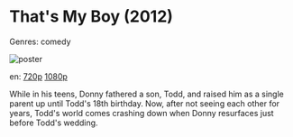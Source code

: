 # That's My Boy (2012)

Genres: comedy

![poster](http://image.tmdb.org/t/p/w500/2SuDV2uwRGgvpYgTI9CKErtyro1.jpg)

en:
  [720p](magnet:?xt=urn:btih:FAEBD6BEC35268B330016254C6B5A130FB5D5AC7&tr=udp://glotorrents.pw:6969/announce&tr=udp://tracker.opentrackr.org:1337/announce&tr=udp://torrent.gresille.org:80/announce&tr=udp://tracker.openbittorrent.com:80&tr=udp://tracker.coppersurfer.tk:6969&tr=udp://tracker.leechers-paradise.org:6969&tr=udp://p4p.arenabg.ch:1337&tr=udp://tracker.internetwarriors.net:1337)
  [1080p](magnet:?xt=urn:btih:EF5F6B2F53D958AE05981C1C84E613AC7E242D66&tr=udp://glotorrents.pw:6969/announce&tr=udp://tracker.opentrackr.org:1337/announce&tr=udp://torrent.gresille.org:80/announce&tr=udp://tracker.openbittorrent.com:80&tr=udp://tracker.coppersurfer.tk:6969&tr=udp://tracker.leechers-paradise.org:6969&tr=udp://p4p.arenabg.ch:1337&tr=udp://tracker.internetwarriors.net:1337)
  


While in his teens, Donny fathered a son, Todd, and raised him as a single parent up until Todd's 18th birthday. Now, after not seeing each other for years, Todd's world comes crashing down when Donny resurfaces just before Todd's wedding.